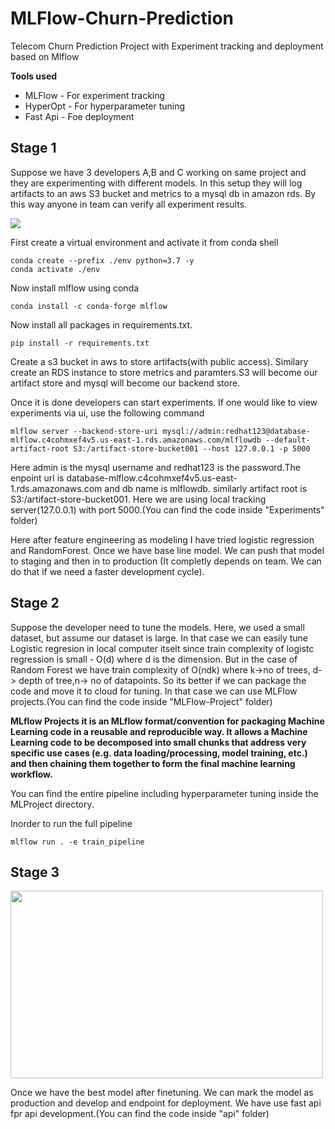# MLFlow-Churn-Prediction

Telecom Churn Prediction Project with Experiment tracking and deployment based on Mlflow


**Tools used**
* MLFlow - For experiment tracking
* HyperOpt - For hyperparameter tuning
* Fast Api - Foe deployment




## Stage 1
<p>Suppose we have 3 developers A,B and C working on same project and they are experimenting with different models. In this setup they will log artifacts to an aws S3 bucket and metrics to a mysql db in amazon rds. By this way anyone in team can verify all experiment results.</p>

<img src="https://www.mlflow.org/docs/latest/_images/scenario_4.png">


  <p>First create a virtual environment and activate it from conda shell</p>

```
conda create --prefix ./env python=3.7 -y
conda activate ./env

```
  <p>Now install mlflow using conda</p>

```
conda install -c conda-forge mlflow

```
  <p>Now install all packages in requirements.txt.</p>

```
pip install -r requirements.txt

```

<p>Create a s3 bucket in aws to store artifacts(with public access). Similary create an RDS instance to store metrics and paramters.S3 will become our artifact store and mysql will become our backend store. </p>

<p> Once it is done developers can start experiments. If one would like to view experiments via ui, use the following command </p>

```
mlflow server --backend-store-uri mysql://admin:redhat123@database-mlflow.c4cohmxef4v5.us-east-1.rds.amazonaws.com/mlflowdb --default-artifact-root S3:/artifact-store-bucket001 --host 127.0.0.1 -p 5000

```
Here admin is the mysql username and redhat123 is the password.The enpoint url is database-mlflow.c4cohmxef4v5.us-east-1.rds.amazonaws.com and db name is mlflowdb.
similarly artifact root is S3:/artifact-store-bucket001. Here we are using local tracking server(127.0.0.1) with port 5000.(You can find the code inside "Experiments" folder)


Here after feature engineering as modeling I have tried logistic regression and RandomForest. Once we have base line model. We can push that model to staging and then in to production (It completly depends on team. We can do that if we need a faster development cycle).

## Stage 2

Suppose the developer need to tune the models. Here, we used a small dataset, but assume our dataset is large. In that case we can easily tune Logistic regresion in local computer itselt since train complexity of logistc regression is small - O(d) where d is the dimension. But in the case of Random Forest we have train complexity of  O(ndk) where k->no of trees, d-> depth of tree,n-> no of datapoints. So its better if we can package the code and move it to cloud for tuning. In that case we can use MLFlow projects.(You can find the code inside "MLFlow-Project" folder)


**MLflow Projects it is an MLflow format/convention for packaging Machine Learning code in a reusable and reproducible way. It allows a Machine Learning code to be decomposed into small chunks that address very specific use cases (e.g. data loading/processing, model training, etc.) and then chaining them together to form the final machine learning workflow.**

You can find the entire pipeline including hyperparameter tuning inside the MLProject directory.

Inorder to run the full pipeline

```
mlflow run . -e train_pipeline
```

## Stage 3

<img src="https://miro.medium.com/max/841/1*qYW_eNpc_1bir6MRdZtW2g.png" width=500 height=300>


Once we have the best model after finetuning. We can mark the model as production and develop and endpoint for deployment. We have use fast api fpr api development.(You can find the code inside "api" folder)
